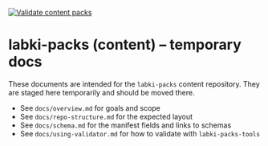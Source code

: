 [![Validate content packs](https://github.com/Aharoni-Lab/labki-packs/workflows/Validate%20content%20packs/badge.svg)](https://github.com/Aharoni-Lab/labki-packs/actions/workflows/validate.yml)

# labki-packs (content) – temporary docs

These documents are intended for the `labki-packs` content repository. They are staged here temporarily and should be moved there.

- See `docs/overview.md` for goals and scope
- See `docs/repo-structure.md` for the expected layout
- See `docs/schema.md` for the manifest fields and links to schemas
- See `docs/using-validator.md` for how to validate with `labki-packs-tools`
